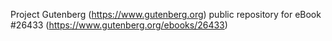 Project Gutenberg (https://www.gutenberg.org) public repository for eBook #26433 (https://www.gutenberg.org/ebooks/26433)
